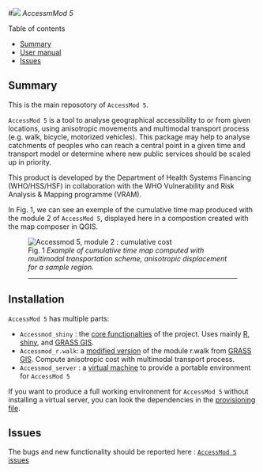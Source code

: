 #![](https://raw.githubusercontent.com/fxi/accessModShiny/master/www/logo/icons/logo32x32.png) _AccessmMod 5_

Table of contents

* [Summary](#summary)
* [User manual](#user-manual)
* [Issues](#issues)

## Summary 

This is the main reposotory of `AccessMod 5`.

`AccessMod 5` is a tool to analyse geographical accessibility to or from given locations, using anisotropic movements and multimodal transport process (e.g. walk, bicycle, motorized vehicles). This package may help to analyse catchments of peoples who can reach a central point in a given time and transport model or determine where new public services should be scaled up in priority.

This product is developed by the Department of Health Systems Financing (WHO/HSS/HSF) in collaboration with the WHO Vulnerability and Risk Analysis & Mapping programme (VRAM).

In Fig. 1, we can see an exemple of the cumulative time map produced with the module 2 of `AccessMod 5`, displayed here in a compostion created with the map composer in QGIS.

<figure>
<img src="https://raw.githubusercontent.com/wiki/fxi/accessModShiny/img/anisoCumulativeCostSample.jpg" alt="Accessmod 5, module 2 : cumulative cost">
</a>
<figcaption>
Fig. 1<em> Example of cumulative time map computed with multimodal transportation scheme, anisotropic displacement for a sample region.</em>
<hr>
</figcaption>
</figure>

## Installation

`AccessMod 5` has multiple parts:

* `Accessmod_shiny` : the [core functionalties](https://github.com/fxi/AccessMod_shiny) of the project. Uses mainly [R](http://cran.r-project.org), [shiny](http://shiny.rstudio.com/), and [GRASS GIS](grass.osgeo.org/grass70).
* `Accessmod_r.walk`: a [modified version](https://github.com/fxi/AccessMod_r.walk)  of the module r.walk from [GRASS GIS](grass.osgeo.org/grass70). Compute anisotropic cost with multimodal transport process.
* `Accessmod_server` : a [virtual machine](https://github.com/fxi/AccessMod_server) to provide a portable environment for `AccessMod 5`

If you want to produce a full working environment for `AccessMod 5` without installing a virtual server, you can look the dependencies in the [provisioning file](https://raw.githubusercontent.com/fxi/accessmodServer/master/provision.sh).

## Issues

The bugs and new functionality should be reported here :
[`AccessMod 5` issues](https://github.com/fxi/accessModShiny/issues)
